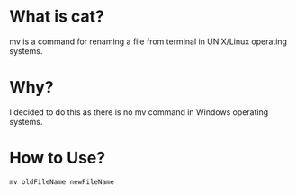 # What is cat?
mv is a command for renaming a file from terminal in UNIX/Linux operating systems.

# Why?
I decided to do this as there is no mv command in Windows operating systems.

# How to Use?
```
mv oldFileName newFileName
```
